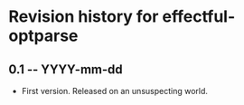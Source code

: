 # Revision history for effectful-optparse

## 0.1 -- YYYY-mm-dd

* First version. Released on an unsuspecting world.
